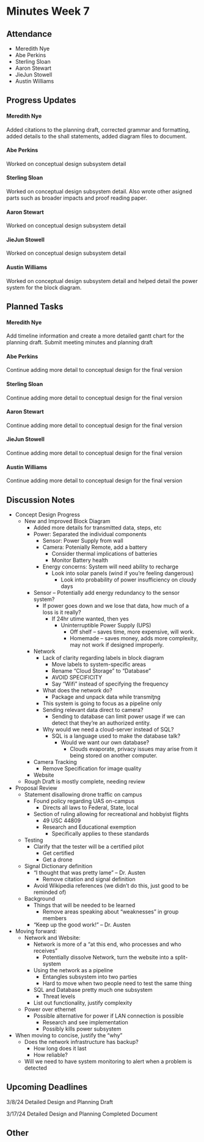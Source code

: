 # Minutes Week 7

## Attendance
   - Meredith Nye
   - Abe Perkins
   - Sterling Sloan
   - Aaron Stewart
   - JieJun Stowell
   - Austin Williams

## Progress Updates
#### Meredith Nye
Added citations to the planning draft, corrected grammar and formatting, added details to the shall statements, added diagram files to document.             
#### Abe Perkins
Worked on conceptual design subsystem detail
#### Sterling Sloan
Worked on conceptual design subsystem detail. Also wrote other asigned parts such as broader impacts and proof reading paper. 
#### Aaron Stewart
Worked on conceptual design subsystem detail
#### JieJun Stowell
Worked on conceptual design subsystem detail
#### Austin Williams
Worked on conceptual design subsystem detail and helped detail the power system for the block diagram.

## Planned Tasks
#### Meredith Nye
Add timeline information and create a more detailed gantt chart for the planning draft. Submit meeting minutes and planning draft
#### Abe Perkins
Continue adding more detail to conceptual design for the final version 
#### Sterling Sloan
Continue adding more detail to conceptual design for the final version
#### Aaron Stewart
Continue adding more detail to conceptual design for the final version
#### JieJun Stowell
Continue adding more detail to conceptual design for the final version
#### Austin Williams
Continue adding more detail to conceptual design for the final version

## Discussion Notes
- Concept Design Progress
   - New and Improved Block Diagram
      - Added more details for transmitted data, steps, etc
      - Power: Separated the individual components
         - Sensor: Power Supply from wall
         - Camera: Potenially Remote, add a battery
            - Consider thermal implications of batteries
            - Monitor Battery health
         - Energy concerns: System will need ability to recharge
            - Look into solar panels (wind if you’re feeling dangerous)
               - Look into probability of power insufficiency on cloudy days
      - Sensor – Potentially add energy redundancy to the sensor system?
         - If power goes down and we lose that data, how much of a loss is it really?
            - If 24hr utime wanted, then yes
               - Uninterruptible Power Supply (UPS)
                  - Off shelf – saves time, more expensive, will work.
                  - Homemade – saves money, adds more complexity, may not work if designed improperly.
      - Network
         - Lack of clarity regarding labels in block diagram
            - Move labels to system-specific areas
            - Rename “Cloud Storage” to “Database”
            - AVOID SPECIFICITY
            - Say “Wifi” instead of specifying the frequency
         - What does the network do?
            - Package and unpack data while transmiƫng
         - This system is going to focus as a pipeline only
         - Sending relevant data direct to camera?
            - Sending to database can limit power usage if we can detect that they’re an authorized entity.
         - Why would we need a cloud-server instead of SQL?
            - SQL is a language used to make the database talk?
               - Would we want our own database?
                  - Clouds evaporate, privacy issues may arise from it being stored on another computer.
      - Camera Tracking
         - Remove Specification for image quality
      - Website
   - Rough Draft is mostly complete, needing review
- Proposal Review
   - Statement disallowing drone traffic on campus
      - Found policy regarding UAS on-campus
         - Directs all laws to Federal, State, local
      - Section of ruling allowing for recreational and hobbyist flights
         - 49 USC 44809
         - Research and Educational exemption
            - Specifically applies to these standards
   - Testing
      - Clarify that the tester will be a certified pilot
         - Get certified
         - Get a drone
   - Signal Dictionary definition
      - “I thought that was pretty lame” – Dr. Austen
         - Remove citation and signal definition
      - Avoid Wikipedia references (we didn’t do this, just good to be reminded of)
   - Background
      - Things that will be needed to be learned
         - Remove areas speaking about “weaknesses” in group members
      - “Keep up the good work!” – Dr. Austen
- Moving forward:
   - Network and Website:
      - Network is more of a “at this end, who processes and who receives”
         - Potentially dissolve Network, turn the website into a split-system
      - Using the network as a pipeline
         - Entangles subsystem into two parties
         - Hard to move when two people need to test the same thing
      - SQL and Database pretty much one subsystem
         - Threat levels
      - List out functionality, justify complexity
   - Power over ethernet
      - Possible alternative for power if LAN connection is possible
         - Research and see implementation
         - Possibly kills power subsystem
- When moving to concise, justify the “why”
   - Does the network infrastructure has backup?
      - How long does it last
      - How reliable?
   - Will we need to have system monitoring to alert when a problem is detected 

## Upcoming Deadlines
3/8/24 Detailed Design and Planning Draft

3/17/24 Detailed Design and Planning Completed Document

## Other
